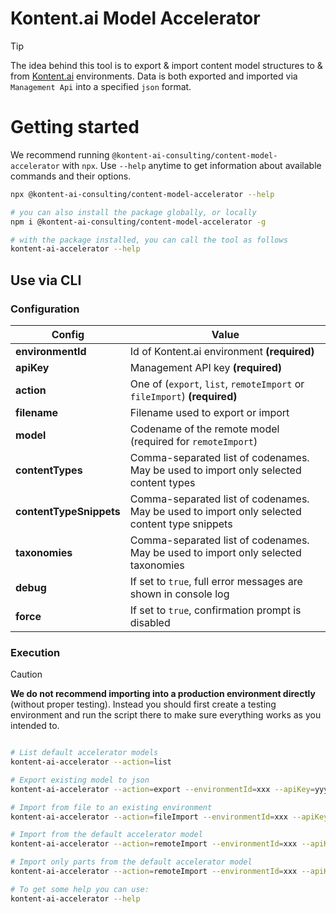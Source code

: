 # Kontent.ai Model Accelerator

> [!TIP]  
> The idea behind this tool is to export & import content model structures to & from [Kontent.ai](https://kontent.ai)
> environments. Data is both exported and imported via `Management Api` into a specified `json` format.

# Getting started

We recommend running `@kontent-ai-consulting/content-model-accelerator` with `npx`. Use `--help` anytime to get information about available commands and their options.

```bash
npx @kontent-ai-consulting/content-model-accelerator --help

# you can also install the package globally, or locally
npm i @kontent-ai-consulting/content-model-accelerator -g

# with the package installed, you can call the tool as follows
kontent-ai-accelerator --help
```

## Use via CLI

### Configuration

| Config                  | Value                                                                                        |
| ----------------------- | -------------------------------------------------------------------------------------------- |
| **environmentId**       | Id of Kontent.ai environment **(required)**                                                  |
| **apiKey**              | Management API key **(required)**                                                            |
| **action**              | One of (`export`, `list`, `remoteImport` or `fileImport`) **(required)**                     |
| **filename**            | Filename used to export or import                                                            |
| **model**             | Codename of the remote model (required for `remoteImport`)                                 |
| **contentTypes**        | Comma-separated list of codenames. May be used to import only selected content types         |
| **contentTypeSnippets** | Comma-separated list of codenames. May be used to import only selected content type snippets |
| **taxonomies**          | Comma-separated list of codenames. May be used to import only selected taxonomies            |
| **debug**               | If set to `true`, full error messages are shown in console log                               |
| **force**               | If set to `true`, confirmation prompt is disabled                                            |

### Execution

> [!CAUTION]  
> **We do not recommend importing into a production environment directly** (without proper testing). Instead you
> should first create a testing environment and run the script there to make sure everything works as you intended to.

```bash

# List default accelerator models
kontent-ai-accelerator --action=list

# Export existing model to json
kontent-ai-accelerator --action=export --environmentId=xxx --apiKey=yyy --filename=my-export.json

# Import from file to an existing environment
kontent-ai-accelerator --action=fileImport --environmentId=xxx --apiKey=yyy --filename=my-export.json

# Import from the default accelerator model
kontent-ai-accelerator --action=remoteImport --environmentId=xxx --apiKey=yyy --model=advanced_model

# Import only parts from the default accelerator model
kontent-ai-accelerator --action=remoteImport --environmentId=xxx --apiKey=yyy --model=advanced_model --contentTypes=link --contentTypeSnippets=metadata --taxonomies=persona,product_type

# To get some help you can use:
kontent-ai-accelerator --help
```
